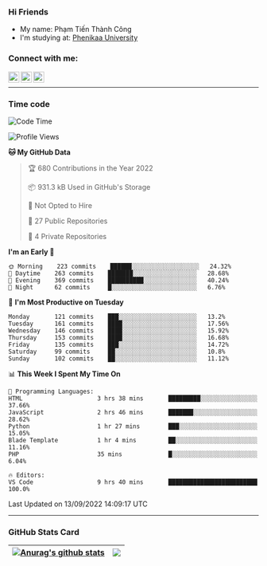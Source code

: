 ### Hi Friends

- My name: Phạm Tiến Thành Công
- I'm studying at: [Phenikaa University]


### Connect with me:
[<img align="left" alt="PhamTienThanhCong | Facebook" width="22px" src="https://upload.wikimedia.org/wikipedia/commons/thumb/1/16/Facebook-icon-1.png/640px-Facebook-icon-1.png" />][facebook]
[<img align="left" alt="PhamTienThanhCong | Zalo" width="22px" src="https://www.anphatpc.com.vn/template/anphat_2020v2/images/icon-zalo.jpg" />][zalo]
[<img align="left" alt="PhamTienThanhCong | LinkedIn" width="22px" src="https://cdn3.iconfinder.com/data/icons/inficons/512/linkedin.png" />][linkedin]

<br />

---

### Time code

<!--START_SECTION:waka-->
![Code Time](http://img.shields.io/badge/Code%20Time-552%20hrs%2038%20mins-blue)

![Profile Views](http://img.shields.io/badge/Profile%20Views-3-blue)

**🐱 My GitHub Data** 

> 🏆 680 Contributions in the Year 2022
 > 
> 📦 931.3 kB Used in GitHub's Storage 
 > 
> 🚫 Not Opted to Hire
 > 
> 📜 27 Public Repositories 
 > 
> 🔑 4 Private Repositories  
 > 
**I'm an Early 🐤** 

```text
🌞 Morning    223 commits    ██████░░░░░░░░░░░░░░░░░░░   24.32% 
🌆 Daytime    263 commits    ███████░░░░░░░░░░░░░░░░░░   28.68% 
🌃 Evening    369 commits    ██████████░░░░░░░░░░░░░░░   40.24% 
🌙 Night      62 commits     █░░░░░░░░░░░░░░░░░░░░░░░░   6.76%

```
📅 **I'm Most Productive on Tuesday** 

```text
Monday       121 commits    ███░░░░░░░░░░░░░░░░░░░░░░   13.2% 
Tuesday      161 commits    ████░░░░░░░░░░░░░░░░░░░░░   17.56% 
Wednesday    146 commits    ████░░░░░░░░░░░░░░░░░░░░░   15.92% 
Thursday     153 commits    ████░░░░░░░░░░░░░░░░░░░░░   16.68% 
Friday       135 commits    ███░░░░░░░░░░░░░░░░░░░░░░   14.72% 
Saturday     99 commits     ██░░░░░░░░░░░░░░░░░░░░░░░   10.8% 
Sunday       102 commits    ██░░░░░░░░░░░░░░░░░░░░░░░   11.12%

```


📊 **This Week I Spent My Time On** 

```text
💬 Programming Languages: 
HTML                     3 hrs 38 mins       █████████░░░░░░░░░░░░░░░░   37.66% 
JavaScript               2 hrs 46 mins       ███████░░░░░░░░░░░░░░░░░░   28.62% 
Python                   1 hr 27 mins        ███░░░░░░░░░░░░░░░░░░░░░░   15.05% 
Blade Template           1 hr 4 mins         ██░░░░░░░░░░░░░░░░░░░░░░░   11.16% 
PHP                      35 mins             █░░░░░░░░░░░░░░░░░░░░░░░░   6.04%

🔥 Editors: 
VS Code                  9 hrs 40 mins       █████████████████████████   100.0%

```


 Last Updated on 13/09/2022 14:09:17 UTC
<!--END_SECTION:waka-->

---

### GitHub Stats Card

| <a href="https://github.com/phamtienthanhcong"><img align="center" src="https://github-readme-stats.vercel.app/api?username=PhamTienThanhCong&show_icons=true&include_all_commits=true&theme=buefy&hide_border=true&theme=ocean_dark" alt="Anurag's github stats" /></a> | <a href="https://github.com/phamtienthanhcong"><img align="center" src="https://github-readme-stats.vercel.app/api/top-langs/?username=PhamTienThanhCong&layout=compact&theme=buefy&hide_border=true&theme=ocean_dark" /></a> |
| ------------- | ------------- |

[Phenikaa University]: https://phenikaa-uni.edu.vn/vi
[facebook]: https://www.facebook.com/phamtienthanhcong
[linkedin]: https://linkedin.com/in/phamtienthanhcong
[zalo]: https://zalo.me/0396396332
[tiktok]: https://www.tiktok.com/@phamtienthanhcong
[web]: https://github.com/PhamTienThanhCong/web_dev
[min project]: https://github.com/PhamTienThanhCong/Project-Of-Web
[c and cpp]: https://github.com/PhamTienThanhCong/Code_C_and_Cpro
[python]: https://github.com/PhamTienThanhCong/Python_beginer
